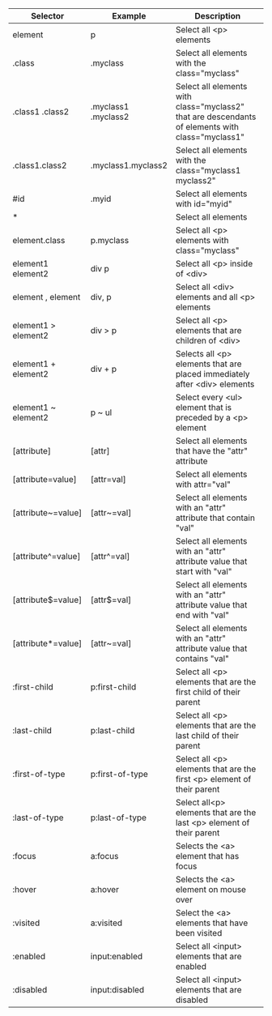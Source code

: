 |Selector	|Example	|Description|
|---|---|---|
|element	|p	|Select all \<p\> elements|
|.class	|.myclass	|Select all elements with the class="myclass"|
|.class1 .class2	|.myclass1 .myclass2	|Select all elements with class="myclass2" that are descendants of elements with class="myclass1"|
|.class1.class2	|.myclass1.myclass2	|Select all elements with the class="myclass1 myclass2"|
|#id	|.myid	|Select all elements with id="myid"|
|*	|	|Select all elements|
|element.class	|p.myclass	|Select all \<p\> elements with class="myclass"|
|element1 element2	|div p	|Select all \<p\> inside of \<div\>|
|element , element	|div, p	|Select all \<div\> elements and all \<p\> elements|
|element1 > element2	|div > p	|Select all \<p\> elements that are children of \<div\>|
|element1 + element2	|div + p 	|Selects all \<p\> elements that are placed immediately after \<div\> elements|
|element1 ~ element2	|p ~ ul	|Select every \<ul\> element that is preceded by a \<p\> element|
|[attribute]	|[attr]	|Select all elements that have the "attr" attribute|
|[attribute=value]	|[attr=val]	|Select all elements with attr="val"|
|[attribute~=value]	|[attr~=val]	|Select all elements with an "attr" attribute that contain "val"|
|[attribute^=value]	|[attr^=val]	|Select all elements with an "attr" attribute value that start with "val"|
|[attribute$=value]	|[attr$=val]	|Select all elements with an "attr" attribute value that end with "val"|
|[attribute*=value]	|[attr~=val]	|Select all elements with an "attr" attribute value that contains "val"|
|:first-child	|p:first-child	|Select all \<p\> elements that are the first child of their parent|
|:last-child	|p:last-child	|Select all \<p\> elements that are the last child of their parent|
|:first-of-type	|p:first-of-type	|Select all \<p\> elements that are the first \<p\> element of their parent|
|:last-of-type	|p:last-of-type	|Select all\<p\> elements that are the last \<p\> element of their parent|
|:focus	|a:focus	|Selects the \<a\> element that has focus|
|:hover	|a:hover	|Selects the \<a\> element on mouse over|
|:visited	|a:visited	|Select the \<a\> elements that have been visited|
|:enabled	|input:enabled	|Select all \<input\> elements that are enabled|
|:disabled	|input:disabled	|Select all \<input\> elements that are disabled|
